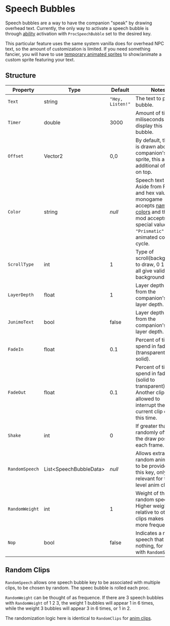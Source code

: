 # Speech Bubbles

Speech bubbles are a way to have the companion "speak" by drawing overhead text.
Currently, the only way to activate a speech bubble is through [ability](4-Ability.md) activation with `ProcSpeechBubble` set to the desired key.

This particular feature uses the same system vanilla does for overhead NPC text, so the amount of customization is limited. If you need something fancier, you will have to use [temporary animated sprites](6-Temporary%20Animated%20Sprite.md) to show/animate a custom sprite featuring your text.

## Structure

| Property | Type | Default | Notes |
| -------- | ---- | ------- | ----- |
| `Text` | string | `"Hey, Listen!"` | The text to put in a bubble. |
| `Timer` | double | 3000 | Amount of time in miliseconds to display this bubble. |
| `Offset` | Vector2 | 0,0 | By default, the text is drawn above the companion's sprite, this adds additional offset on top. |
| `Color` | string | _null_ | Speech text color.<br>Aside from RGB and hex values, monogame accepts [named colors](https://docs.monogame.net/api/Microsoft.Xna.Framework.Color.html) and this mod accepts special value `"Prismatic"` for an animated color cycle. |
| `ScrollType` | int | 1 | Type of scroll(background) to draw, 0 1 2 3 4 all give valid backgrounds. |
| `LayerDepth` | float | 1 | Layer depth offset from the companion's draw layer depth. |
| `JunimoText` | bool | false | Layer depth offset from the companion's draw layer depth. |
| `FadeIn` | float | 0.1 | Percent of timer to spend in fade in (transparent to solid). |
| `FadeOut` | float | 0.1 | Percent of timer to spend in fade out (solid to transparent). Another clip is allowed to interrupt the current clip during this time. |
| `Shake` | int | 0 | If greater than 0, randomly offset the draw position each frame. |
| `RandomSpeech` | List\<SpeechBubbleData\> | _null_ | Allows extra random anim clips to be provided for this key, only relevant for the top level anim clip. |
| `RandomWeight` | int | 1 | Weight of this random speech. Higher weight relative to other clips makes it more frequent. |
| `Nop` | bool | false | Indicates a no-op speech that does nothing, for use with `RandomSpeech`. |

## Random Clips

`RandomSpeech` allows one speech bubble key to be associated with multiple clips, to be chosen by random. The speec bubble is rolled each proc.

`RandomWeight` can be thought of as frequence. If there are 3 speech bubbles with `RandomWeight` of 1 2 3, the weight 1 bubbles will appear 1 in 6 times, while the weight 3 bubbles will appear 3 in 6 times, or 1 in 2.

The randomization logic here is identical to `RandomClips` for [anim clips](3.2-Animation%20Clips.md).

